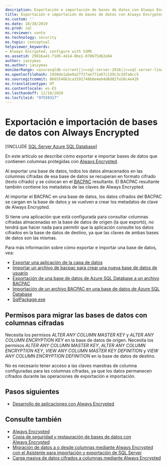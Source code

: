 ```yaml
---
description: Exportación e importación de bases de datos con Always Encrypted
title: Exportación e importación de bases de datos con Always Encrypted | Microsoft Docs
ms.custom: ''
ms.date: 10/30/2019
ms.prod: sql
ms.reviewer: vanto
ms.technology: security
ms.topic: conceptual
helpviewer_keywords:
- Always Encrypted, configure with SSMS
ms.assetid: 29816a41-f105-4414-8be1-070675d62e84
author: jaszymas
ms.author: jaszymas
monikerRange: =azuresqldb-current||>=sql-server-2016||>=sql-server-linux-2017||=azuresqldb-mi-current
ms.openlocfilehash: 1930de1abe9a27f27ae771e67c139c3c3dfa6cc5
ms.sourcegitcommit: 866554663ca3191748b6e4eb4d8d82fa58c4e426
ms.translationtype: HT
ms.contentlocale: es-ES
ms.lasthandoff: 12/16/2020
ms.locfileid: "97559317"
---
```

# <a name="export-and-import-databases-using-always-encrypted"></a>Exportación e importación de bases de datos con Always Encrypted 
[!INCLUDE [SQL Server Azure SQL Database](../../../includes/applies-to-version/sql-asdb.md)]

En este artículo se describe cómo exportar e importar bases de datos que contienen columnas protegidas con [Always Encrypted](../../../relational-databases/security/encryption/always-encrypted-database-engine.md).

Al exportar una base de datos, todos los datos almacenados en las columnas cifradas de esa base de datos se recuperan en formato cifrado (texto cifrado) y se colocan en el [BACPAC](../../data-tier-applications/data-tier-applications.md) resultante. El BACPAC resultante también contiene los metadatos de las claves de Always Encrypted.

Al importar el BACPAC en una base de datos, los datos cifrados del BACPAC se cargan en la base de datos y se vuelven a crear los metadatos de clave de Always Encrypted. 

Si tiene una aplicación que está configurada para consultar columnas cifradas almacenadas en la base de datos de origen (la que exportó), no tendrá que hacer nada para permitir que la aplicación consulte los datos cifrados en la base de datos de destino, ya que las claves de ambas bases de datos son las mismas.

Para más información sobre cómo exportar e importar una base de datos, vea:
- [Exportar una aplicación de la capa de datos](../../data-tier-applications/export-a-data-tier-application.md)
- [Importar un archivo de bacpac para crear una nueva base de datos de usuario](../../data-tier-applications/import-a-bacpac-file-to-create-a-new-user-database.md)
- [Exportación de una base de datos de Azure SQL Database a un archivo BACPAC](/azure/sql-database/sql-database-export)
- [Importación de un archivo BACPAC en una base de datos de Azure SQL Database](/azure/sql-database/sql-database-import)
- [SqlPackage.exe](../../../tools/sqlpackage/sqlpackage.md)

## <a name="permissions-for-migrating-databases-with-encrypted-columns"></a>Permisos para migrar las bases de datos con columnas cifradas

Necesita los permisos *ALTER ANY COLUMN MASTER KEY* y *ALTER ANY COLUMN ENCRYPTION KEY* en la base de datos de origen. Necesita los permisos *ALTER ANY COLUMN MASTER KEY*, *ALTER ANY COLUMN ENCRYPTION KEY*, *VIEW ANY COLUMN MASTER KEY DEFINITION* y *VIEW ANY COLUMN ENCRYPTION DEFINITION* en la base de datos de destino.

No es necesario tener acceso a las claves maestras de columna configuradas para las columnas cifradas, ya que los datos permanecen cifrados durante las operaciones de exportación e importación.

## <a name="next-steps"></a>Pasos siguientes
- [Desarrollo de aplicaciones con Always Encrypted](always-encrypted-client-development.md)

## <a name="see-also"></a>Consulte también
- [Always Encrypted](../../../relational-databases/security/encryption/always-encrypted-database-engine.md)
- [Copia de seguridad y restauración de bases de datos con Always Encrypted](always-encrypted-migrate-using-backup-restore.md)
- [Migración de datos a o desde columnas mediante Always Encrypted con el Asistente para importación y exportación de SQL Server](always-encrypted-migrate-using-import-export-wizard.md)
- [Carga masiva de datos cifrados a columnas mediante Always Encrypted](migrate-sensitive-data-protected-by-always-encrypted.md)